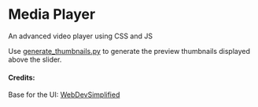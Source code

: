 # Media Player
An advanced video player using CSS and JS

Use [generate_thumbnails.py][thumbnail] to generate the preview thumbnails displayed above the slider.

#### Credits:
Base for the UI: [WebDevSimplified][player]

[player]: https://github.com/WebDevSimplified/youtube-video-player-clone
[thumbnail]: https://github.com/thevickypedia/media-player/blob/main/generate_thumbnails.py
